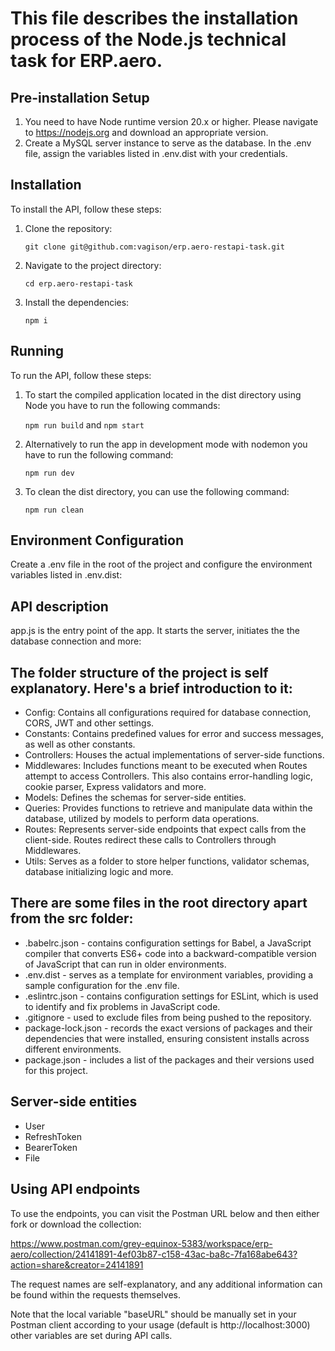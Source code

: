 This file describes the installation process of the Node.js technical task for ERP.aero.
========================================================================================

## Pre-installation Setup
1. You need to have Node runtime version 20.x or higher. Please navigate to https://nodejs.org and download an appropriate version.
2. Create a MySQL server instance to serve as the database. In the .env file, assign the variables listed in .env.dist with your credentials.

## Installation
To install the API, follow these steps:
1. Clone the repository:

    ```git clone git@github.com:vagison/erp.aero-restapi-task.git```

2. Navigate to the project directory:

    ```cd erp.aero-restapi-task```

3. Install the dependencies:

    ```npm i```

## Running
To run the API, follow these steps:
1. To start the compiled application located in the dist directory using Node you have to run the following commands:

    ```npm run build``` and ```npm start```

3. Alternatively to run the app in development mode with nodemon you have to run the following command:

    ```npm run dev```
   
5. To clean the dist directory, you can use the following command: 

    ```npm run clean```

## Environment Configuration
Create a .env file in the root of the project and configure the environment variables listed in .env.dist:

## API description
app.js is the entry point of the app. It starts the server, initiates the the database connection and more:

The folder structure of the project is self explanatory. Here's a brief introduction to it:
-------------------------------------------------------------------------------------------
* Config: Contains all configurations required for database connection, CORS, JWT and other settings.
* Constants: Contains predefined values for error and success messages, as well as other constants.
* Controllers: Houses the actual implementations of server-side functions.
* Middlewares: Includes functions meant to be executed when Routes attempt to access Controllers. This also contains error-handling logic, cookie parser, Express validators and more.
* Models: Defines the schemas for server-side entities.
* Queries: Provides functions to retrieve and manipulate data within the database, utilized by models to perform data operations.
* Routes: Represents server-side endpoints that expect calls from the client-side. Routes redirect these calls to Controllers through Middlewares.
* Utils: Serves as a folder to store helper functions, validator schemas, database initializing logic and more.

There are some files in the root directory apart from the src folder:
---------------------------------------------------------------------
* .babelrc.json - contains configuration settings for Babel, a JavaScript compiler that converts ES6+ code into a backward-compatible version of JavaScript that can run in older environments.
* .env.dist - serves as a template for environment variables, providing a sample configuration for the .env file.
* .eslintrc.json - contains configuration settings for ESLint, which is used to identify and fix problems in JavaScript code.
* .gitignore - used to exclude files from being pushed to the repository.
* package-lock.json - records the exact versions of packages and their dependencies that were installed, ensuring consistent installs across different environments.
* package.json - includes a list of the packages and their versions used for this project.

Server-side entities
---------------------
* User
* RefreshToken
* BearerToken
* File

## Using API endpoints
To use the endpoints, you can visit the Postman URL below and then either fork or download the collection:

https://www.postman.com/grey-equinox-5383/workspace/erp-aero/collection/24141891-4ef03b87-c158-43ac-ba8c-7fa168abe643?action=share&creator=24141891

The request names are self-explanatory, and any additional information can be found within the requests themselves.

Note that the local variable "baseURL" should be manually set in your Postman client according to your usage (default is http://localhost:3000) other variables are set during API calls.
